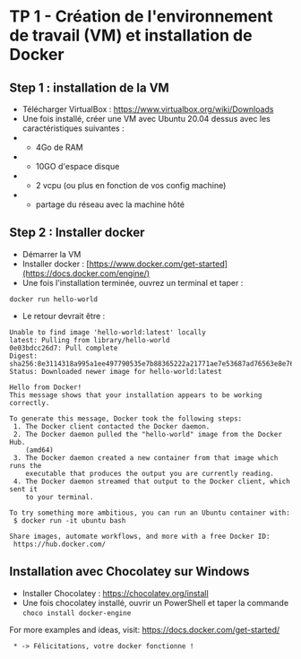 # TP 1 - Création de l'environnement de travail (VM) et installation de Docker

## Step 1 : installation de la VM 
* Télécharger VirtualBox : https://www.virtualbox.org/wiki/Downloads
* Une fois installé, créer une VM avec Ubuntu 20.04 dessus avec les caractéristiques suivantes :
* * 4Go de RAM
* * 10GO d'espace disque
* * 2 vcpu (ou plus en fonction de vos config machine)
* * partage du réseau avec la machine hôté


## Step 2 : Installer docker 
* Démarrer la VM
* Installer docker : [https://www.docker.com/get-started](https://docs.docker.com/engine/)
* Une fois l'installation terminée, ouvrez un terminal et taper :
```
docker run hello-world
```
* Le retour devrait être :
```
Unable to find image 'hello-world:latest' locally
latest: Pulling from library/hello-world
0e03bdcc26d7: Pull complete
Digest: sha256:8e3114318a995a1ee497790535e7b88365222a21771ae7e53687ad76563e8e76
Status: Downloaded newer image for hello-world:latest

Hello from Docker!
This message shows that your installation appears to be working correctly.

To generate this message, Docker took the following steps:
 1. The Docker client contacted the Docker daemon.
 2. The Docker daemon pulled the "hello-world" image from the Docker Hub.
    (amd64)
 3. The Docker daemon created a new container from that image which runs the
    executable that produces the output you are currently reading.
 4. The Docker daemon streamed that output to the Docker client, which sent it
    to your terminal.

To try something more ambitious, you can run an Ubuntu container with:
 $ docker run -it ubuntu bash

Share images, automate workflows, and more with a free Docker ID:
 https://hub.docker.com/

```

## Installation avec Chocolatey sur Windows

* Installer Chocolatey : https://chocolatey.org/install
* Une fois chocolatey installé, ouvrir un PowerShell et taper la commande `choco install docker-engine`


For more examples and ideas, visit:
 https://docs.docker.com/get-started/
```
 * -> Félicitations, votre docker fonctionne ! 
